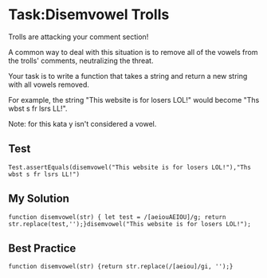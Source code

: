 # Task:Disemvowel Trolls
Trolls are attacking your comment section!

A common way to deal with this situation is to remove all of the vowels from the trolls' comments, neutralizing the threat.

Your task is to write a function that takes a string and return a new string with all vowels removed.

For example, the string "This website is for losers LOL!" would become "Ths wbst s fr lsrs LL!".

Note: for this kata y isn't considered a vowel.
## Test
```Test.assertEquals(disemvowel("This website is for losers LOL!"),"Ths wbst s fr lsrs LL!")```
## My Solution
```function disemvowel(str) { let test = /[aeiouAEIOU]/g; return str.replace(test,'');}disemvowel("This website is for losers LOL!");```

## Best Practice
```function disemvowel(str) {return str.replace(/[aeiou]/gi, '');}```